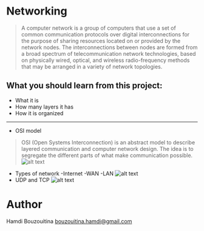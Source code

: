 # Networking
>A computer network is a group of computers that use a set of common communication protocols over digital 
>interconnections for the purpose of sharing resources located on or provided by the network nodes. The 
>interconnections between nodes are formed from a broad spectrum of telecommunication network technologies, based 
>on physically wired, optical, and wireless radio-frequency methods that may be arranged in a variety of network 
>topologies.
## What you should learn from this project:
- What it is 
- How many layers it has
- How it is organized
---------------------------------------------------------------------------------------------------------------------
- OSI model
>OSI (Open Systems Interconnection) is an abstract model to describe layered communication and computer network design.
>The idea is to segregate the different parts of what make communication possible.
![alt text](https://holbertonintranet.s3.amazonaws.com/uploads/medias/2018/6/4e6a0ad87a65d7054248.png?X-Amz-Algorithm=AWS4-HMAC-SHA256&X-Amz-Credential=AKIARDDGGGOUWMNL5ANN%2F20200706%2Fus-east-1%2Fs3%2Faws4_request&X-Amz-Date=20200706T025215Z&X-Amz-Expires=86400&X-Amz-SignedHeaders=host&X-Amz-Signature=f804eda6f0a02eeb86268e8e5fec07fed746fcb8424f608317fec15279451596)
- Types of network
  -Internet
  -WAN
  -LAN
![alt text](https://s3.amazonaws.com/intranet-projects-files/holbertonschool-sysadmin_devops/259/kbaNEA1.jpg)
- UDP and TCP
![alt text](https://s3.amazonaws.com/intranet-projects-files/holbertonschool-sysadmin_devops/259/bg9rSUy.jpg)
# Author
Hamdi Bouzouitina
bouzouitina.hamdi@gmail.com
